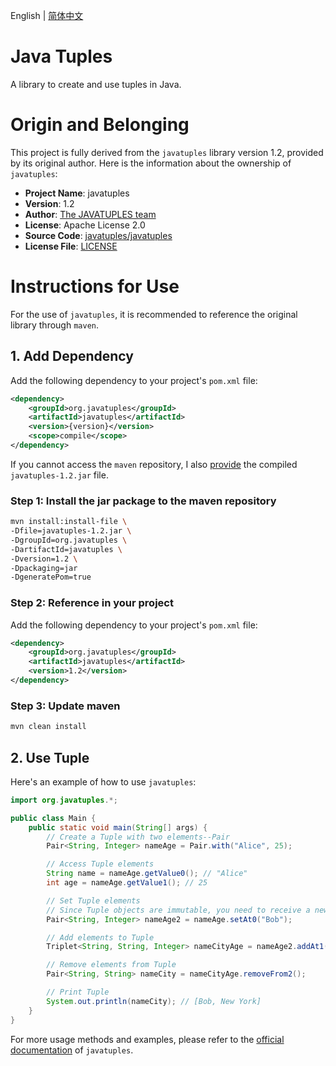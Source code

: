 English | [简体中文](README_zh-CN.md)

# Java Tuples

A library to create and use tuples in Java.

# Origin and Belonging

This project is fully derived from the `javatuples` library version 1.2, provided by its original author. Here is the information about the ownership of `javatuples`:

- **Project Name**: javatuples
- **Version**: 1.2
- **Author**: [The JAVATUPLES team](https://www.javatuples.org/)
- **License**: Apache License 2.0
- **Source Code**: [javatuples/javatuples](https://github.com/javatuples/javatuples)
- **License File**: [LICENSE](LICENSE.txt)

# Instructions for Use

For the use of `javatuples`, it is recommended to reference the original library through `maven`.

## 1. Add Dependency

Add the following dependency to your project's `pom.xml` file:

```xml
<dependency>
    <groupId>org.javatuples</groupId>
    <artifactId>javatuples</artifactId>
    <version>{version}</version>
    <scope>compile</scope>
</dependency>
```

If you cannot access the `maven` repository, I also [provide](https://tikaflow.github.io/static/tika_grocery/javatuples-1.2.jar) the compiled `javatuples-1.2.jar` file.

### Step 1: Install the jar package to the maven repository

```bash
mvn install:install-file \
-Dfile=javatuples-1.2.jar \
-DgroupId=org.javatuples \
-DartifactId=javatuples \
-Dversion=1.2 \
-Dpackaging=jar
-DgeneratePom=true
```

### Step 2: Reference in your project

Add the following dependency to your project's `pom.xml` file:

```xml
<dependency>
    <groupId>org.javatuples</groupId>
    <artifactId>javatuples</artifactId>
    <version>1.2</version>
</dependency>
```

### Step 3: Update maven

```bash
mvn clean install
```

## 2. Use Tuple

Here's an example of how to use `javatuples`:

```java
import org.javatuples.*;

public class Main {
    public static void main(String[] args) {
        // Create a Tuple with two elements--Pair
        Pair<String, Integer> nameAge = Pair.with("Alice", 25);

        // Access Tuple elements
        String name = nameAge.getValue0(); // "Alice"
        int age = nameAge.getValue1(); // 25

        // Set Tuple elements
        // Since Tuple objects are immutable, you need to receive a new Tuple object
        Pair<String, Integer> nameAge2 = nameAge.setAt0("Bob");

        // Add elements to Tuple
        Triplet<String, String, Integer> nameCityAge = nameAge2.addAt1("New York");

        // Remove elements from Tuple
        Pair<String, String> nameCity = nameCityAge.removeFrom2();

        // Print Tuple
        System.out.println(nameCity); // [Bob, New York]
    }
}
```

For more usage methods and examples, please refer to the [official documentation](https://www.javatuples.org/apidocs/index.html) of `javatuples`.
